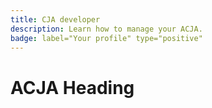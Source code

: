 ```yaml
---
title: CJA developer
description: Learn how to manage your ACJA.
badge: label="Your profile" type="positive"
---
```


# ACJA Heading
